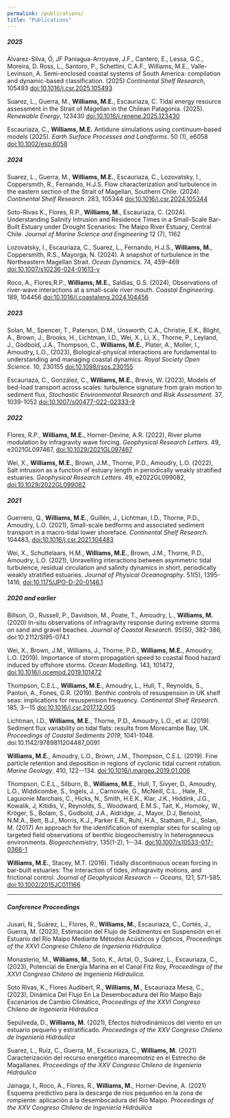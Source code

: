 ```yaml
---
permalink: /publications/
title: "Publications"
---
```


##### 2025

Álvarez-Silva, Ó, JF Paniagua-Arroyave, J.F., Cantero, E., Lessa, G.C., Moreira, D.  Ross, L.,  Santoro, P.,  Schettini, C.A.F., Williams, M.E.,  Valle-Levinson, A.  Semi-enclosed coastal systems of South America: compilation and dynamic-based classification. (2025) _Continental Shelf Research_, 105493 [doi:10.1016/j.csr.2025.105493](https://doi.org/10.1016/j.csr.2025.105493)

Suarez, L., Guerra, M., **Williams, M.E.**, Escauriaza, C. Tidal energy resource assessment in the Strait of Magellan in the Chilean Patagonia. (2025). _Renewable Energy_, 123430 [doi:10.1016/j.renene.2025.123430](https://doi.org/10.1016/j.renene.2025.123430)

Escauriaza, C., **Williams, M.E.** Antidune simulations using continuum‐based models (2025). _Earth Surface Processes and Landforms_. 50 (1), e6058 [doi:10.1002/esp.6058](https://doi.org/10.1002/esp.6058)

##### 2024

Suarez, L., Guerra, M., **Williams, M.E.**, Escauriaza, C., Lozovatsky, I., Coppersmith, R., Fernando, H.J.S. Flow characterization and turbulence in the eastern section of the Strait of Magellan, Southern Chile. (2024). _Continental Shelf Research_. 283, 105344 [doi:10.1016/j.csr.2024.105344](https://doi.org/10.1016/j.csr.2024.105344)

Soto-Rivas K., Flores, R.P., **Williams, M.**, Escauriaza, C. (2024). Understanding Salinity Intrusion and Residence Times in a Small-Scale Bar-Built Estuary under Drought Scenarios: The Maipo River Estuary, Central Chile. _Journal of Marine Science and Engineering_ 12 (7), 1162

Lozovatsky, I., Escauriaza, C., Suarez, L., Fernando,  H.J.S., **Williams, M.**, Coppersmith, R.S., Mayorga, N. (2024). A snapshot of turbulence in the Northeastern Magellan Strait. _Ocean Dynamics_. 74, 459–469 [doi:10.1007/s10236-024-01613-y](https://link.springer.com/article/10.1007/s10236-024-01613-y)
    
Roco, A., Flores,R.P., **Williams, M.E.**, Saldias, G.S. (2024), Observations of river-wave interactions at a small-scale river mouth. _Coastal Engineering_. 189, 104456 [doi:10.1016/j.coastaleng.2024.104456](https://www.sciencedirect.com/science/article/pii/S0378383924000048)

##### 2023

Solan, M., Spencer, T., Paterson, D.M., Unsworth, C.A., Christie, E.K., Blight, A., Brown, J., Brooks, H., Lichtman, I.D., Wei, X., Li, X., Thorne, P., Leyland, J., Godbold, J.A., Thompson, C., **Williams, M.E.**, Plater, A., Moller, I., Amoudry, L.O., (2023), Biological-physical interactions are fundamental to understanding and managing coastal dynamics. _Royal Society Open Science_. 10, 230155 [doi:10.1098/rsos.230155](https://royalsocietypublishing.org/doi/10.1098/rsos.230155)

Escauriaza, C., González, C., **Williams, M.E.**, Brevis, W. (2023), Models of bed-load transport across scales: turbulence signature from grain motion to sediment flux, _Stochastic Environmental Research and Risk Assessment_. 37, 1039-1052 [doi:10.1007/s00477-022-02333-9](https://link.springer.com/article/10.1007/s00477-022-02333-9)

##### 2022

Flores, R.P., **Williams, M.E.**, Horner-Devine, A.R. (2022), River plume modulation by infragravity wave forcing. _Geophysical Research Letters_. 49, e2021GL097467, [doi:10.1029/2021GL097467](https://agupubs.onlinelibrary.wiley.com/doi/full/10.1029/2021GL097467)

Wei, X., **Williams, M.E.**, Brown, J.M., Thorne, P.D., Amoudry, L.O. (2022), Salt intrusion as a function of estuary length in periodically weakly stratified estuaries. _Geophysical Research Letters_. 49, e2022GL099082, [doi:10.1029/2022GL099082](https://agupubs.onlinelibrary.wiley.com/doi/full/10.1029/2022GL099082)

##### 2021

Guerrero, Q., **Williams, M.E.**, Guillén, J., Lichtman, I.D., Thorne, P.D., Amoudry, L.O. (2021), Small-scale bedforms and associated sediment transport in a macro-tidal lower shoreface. _Continental Shelf Research_. 104483, [doi:10.1016/j.csr.2021.104483](https://www.sciencedirect.com/science/article/pii/S0278434321001400)

Wei, X., Schuttelaars, H.M., **Williams, M.E.**, Brown, J.M., Thorne, P.D., Amoudry, L.O. (2021), Unravelling interactions between asymmetric tidal turbulence, residual circulation and salinity dynamics in short, periodically weakly stratified estuaries. _Journal of Physical Oceanography_. 51(5), 1395-1416, [doi:10.1175/JPO-D-20-0146.1](https://journals.ametsoc.org/view/journals/phoc/51/5/JPO-D-20-0146.1.xml)

##### 2020 and earlier

Billson, O., Russell, P., Davidson, M., Poate, T., Amoudry, L., **Williams, M.** (2020) In-situ observations of infragravity response during extreme storms on sand and gravel beaches. _Journal of Coastal Research_. 95(SI), 382-386, doi:10.2112/SI95-074.1

Wei, X., Brown, J.M., Williams, J., Thorne, P.D., **Williams, M.E.**, Amoudry, L.O. (2019). Importance of storm propagation speed to coastal flood hazard induced by offshore storms. _Ocean Modelling_. 143, 101472, [doi:10.1016/j.ocemod.2019.101472](https://www.sciencedirect.com/science/article/pii/S1463500319300198)

Thompson, C.E.L., **Williams, M.E.**, Amoudry, L., Hull, T., Reynolds, S., Panton, A., Fones, G.R. (2019). Benthic controls of resuspension in UK shelf seas: implications for resuspension frequency. _Continental Shelf Research_. 185, 3--15 [doi:10.1016/j.csr.2017.12.005](https://www.sciencedirect.com/science/article/pii/S0278434317302728)

Lichtman, I.D., **Williams, M.E.**, Thorne, P.D., Amoudry, L.O., et al. (2019). Sediment flux variability on tidal flats: results from Morecambe Bay, UK. _Proceedings of Coastal Sediments 2019_, 1041-1048. doi:10.1142/9789811204487\_0091

**Williams, M.E.**, Amoudry, L.O., Brown, J.M., Thompson, C.E.L. (2019). Fine particle retention and deposition in regions of cyclonic tidal current rotation. _Marine Geology_, 410, 122--134. [doi:10.1016/j.margeo.2019.01.006](https://www.sciencedirect.com/science/article/pii/S0025322718303232)

Thompson, C.E.L., Silburn, B., **Williams, M.E.**, Hull, T, Sivyer, D., Amoudry, L.O., Widdicombe, S., Ingels, J. , Carnovale, G., McNeill, C.L. , Hale, R., Laguionie Marchais, C., Hicks, N., Smith, H.E.K., Klar, J.K., Hiddink, J.G., Kowalik, J, Kitidis, V., Reynolds, S., Woodward, E.M.S., Tait, K., Homoky, W., Kröger, S., Bolam, S., Godbold, J.A., Aldridge, J., Mayor, D.J, Benoist, N.M.A., Bett, B.J., Morris, K.J., Parker E.R., Ruhl, H.A., Statham, P.J., Solan, M. (2017) An approach for the identification of exemplar sites for scaling up targeted field observations of benthic biogeochemistry in heterogeneous environments. _Biogeochemistry_, 135(1-2), 1--34. [doi:10.1007/s10533-017-0366-1](https://link.springer.com/article/10.1007/s10533-017-0366-1)

**Williams, M.E.**, Stacey, M.T. (2016). Tidally discontinuous ocean forcing in bar-built estuaries: The interaction of tides, infragravity motions, and frictional control. _Journal of Geophysical Research -- Oceans_, 121, 571-585. [doi:10.1002/2015JC011166](https://agupubs.onlinelibrary.wiley.com/doi/full/10.1002/2015JC011166)


***

##### Conference Proceedings

Jusari, N., Suárez, L., Flores, R., **Williams, M.**, Escauriaza, C., Cortés, J., Guerra, M. (2023), Estimación del Flujo
de Sedimentos en Suspensión en el Estuario del Río Maipo Mediante Métodos Acústicos y Ópticos, _Proceedings of the
XXVI Congreso Chileno de Ingeniería Hidráulica_.

Monasterio, M., **Williams, M.**, Soto, K., Artal, O., Suárez, L., Escauriaza, C., (2023), Potencial de Energía Marina
en el Canal Fitz Roy, _Proceedings of the XXVI Congreso Chileno de Ingeniería Hidráulica_.

Soto Rivas, K., Flores Audibert, R., **Williams, M.**, Escauriaza Mesa, C., (2023), Dinámica Del Flujo En La
Desembocadura del Río Maipo Bajo Escenarios de Cambio Climático, _Proceedings of the XXVI Congreso Chileno de
Ingeniería Hidráulica_

Sepúlveda, D., **Williams, M.** (2021), Efectos hidrodinámicos del viento en un estuario pequeño y estratificado.
_Proceedings of the XXV Congreso Chileno de Ingeniería Hidráulica_

Suarez, L., Ruíz, C., Guerra, M., Escauriaza, C., **Williams, M.** (2021) Caracterización del recurso energético
mareomotriz en el Estrecho de Magallanes. _Proceedings of the XXV Congreso Chileno de Ingeniería Hidráulica_

Jainaga, I., Roco, A., Flores, R., **Williams, M.**, Horner-Devine, A. (2021) Esquema predictivo para la descarga de
ríos pequeños en la zona de rompiente: aplicación a la desembocadura del Río Maipo. _Proceedings of the XXV
Congreso Chileno de Ingeniería Hidráulica_
